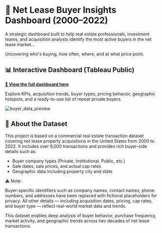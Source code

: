 # 🏢 Net Lease Buyer Insights Dashboard (2000–2022)

A strategic dashboard built to help real estate professionals, investment teams, and acquisition analysts identify the most active buyers in the net lease market...

Uncovering who's buying, how often, where, and at what price point.

## 📊 Interactive Dashboard (Tableau Public)

**[🔗 View the full dashboard here](https://public.tableau.com/views/BuyerDataProject/Dashboard1?:language=en-US&:sid=&:redirect=auth&:display_count=n&:origin=viz_share_link)**

Explore KPIs, acquisition trends, buyer types, pricing behavior, geographic hotspots, and a ready-to-use list of repeat private buyers.

![buyer_data_preview](https://github.com/user-attachments/assets/8ca2d29e-d02f-4485-a936-e2a91c97e6fd)

## 📂 About the Dataset

This project is based on a commercial real estate transaction dataset covering net lease property acquisitions in the United States from 2000 to 2022. It includes over 6,000 transactions and provides rich buyer-side details such as:
  - Buyer company types (Private, Institutional, Public, etc.)
  - Sale dates, sale prices, and actual cap rates
  - Geographic data including property city and state

⚠️ Note:

Buyer-specific identifiers such as company names, contact names, phone numbers, and addresses have been replaced with fictional placeholders for privacy. All other details — including acquisition dates, pricing, cap rates, and buyer type — reflect real-world market data and trends.

This dataset enables deep analysis of buyer behavior, purchase frequency, market activity, and geographic trends across two decades of net lease transactions.



